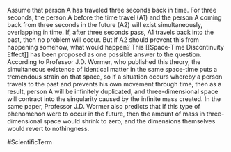 Assume that person A has traveled three seconds back in time.  For three seconds, the person A before the time travel (A1) and the person A coming back from three seconds in the future (A2) will exist simultaneously, overlapping in time.
If, after three seconds pass, A1 travels back into the past, then no problem will occur.  But if A2 should prevent this from happening somehow, what would happen?
This <span class="miscellaneous">[[Space-Time Discontinuity Effect]]</span> has been proposed as one possible answer to the question.
According to Professor J.D. Wormer, who published this theory, the simultaneous existence of identical matter in the same space-time puts a tremendous strain on that space, so if a situation occurs whereby a person travels to the past and prevents his own movement through time, then as a result, person A will be infinitely duplicated, and three-dimensional space will contract into the singularity caused by the infinite mass created.
In the same paper, Professor J.D. Wormer also predicts that if this type of phenomenon were to occur in the future, then the amount of mass in three-dimensional space would shrink to zero, and the dimensions themselves would revert to nothingness.

#ScientificTerm
